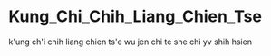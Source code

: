 # Kung_Chi_Chih_Liang_Chien_Tse
k'ung ch'i chih liang chien ts'e wu jen chi te she chi yv shih hsien

